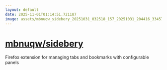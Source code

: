 ```yaml
---
layout: default
date: 2025-11-01T01:14:51.721187
image: assets/mbnuqw_sidebery_20251031_032518_157_20251031_204416_33457d--20251031T214431965--cropped.png
---
```


# [mbnuqw/sidebery](https://github.com/mbnuqw/sidebery/)

Firefox extension for managing tabs and bookmarks with configurable panels
